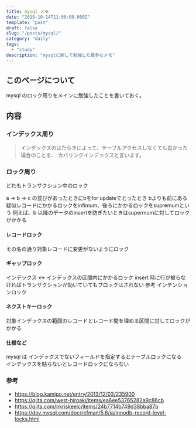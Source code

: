 ```yaml
---
title: mysql メモ
date: "2019-10-14T11:00:00.000Z"
template: "post"
draft: false
slug: "/posts/mysql/"
category: "daily"
tags:
  - "study"
description: "mysqlに関して勉強した雑多なメモ"
---
```


## このページについて

mysql のロック周りをメインに勉強したことを書いておく。

## 内容

### インデックス周り

> インデックスのはたらきによって、テーブルアクセスしなくても良かった場合のことを、 カバリングインデックスと言います。

### ロック周り

どれもトランザクション中のロック

a -> b -> c の並びがあったときにbをfor updateでとったとき
bよりも前にある疑似レコードにかかるロックをinfimum、後ろにかかるロックをsupremumという
例えば、b 以降のデータのinsertを防ぎたいときはsupermumに対してロックがかかる

#### レコードロック

その名の通り対象レコードに変更がないようにロック

#### ギャップロック

インデックス <-> インデックスの区間内にかかるロック
insert 時に行が被らなければトランザクションが効いていてもブロックはされない
参考 インテンションロック


#### ネクストキーロック

対象インデックスの範囲のレコードとレコード間を埋める区間に対してロックがかかる

#### 仕様など

mysql は インデックスでないフィールドを指定するとテーブルロックになる  
インデックスを貼らないとレコードロックにならない

### 参考

- https://blog.kamipo.net/entry/2013/12/03/235900
- https://qiita.com/west-hiroaki/items/ea6ee53765282a9c86cb
- https://qiita.com/nkriskeeic/items/24b7714b749d38bba87b
- https://dev.mysql.com/doc/refman/5.6/ja/innodb-record-level-locks.html
